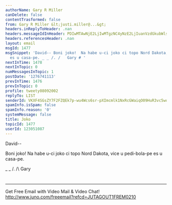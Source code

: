 ```yaml
---
authorName: Gary R Miller
canDelete: false
contentTrasformed: false
from: Gary R Miller &lt;justi.miller@...&gt;
headers.inReplyToHeader: .nan
headers.messageIdInHeader: PDIwMTAwNjE2LjIwMTgzNC4yNzE2LjIuanVzdGkubWlsbGVyQGp1bm8uY29tPg==
headers.referencesHeader: .nan
layout: email
msgId: 1477
msgSnippet: 'David-- Boni joko!  Na habe u-ci joko ci topo Nord Dakota, vice u pedi-bola-pe
  es u casa-pe. _ _ /. /   Gary # '
nextInTime: 1478
nextInTopic: 0
numMessagesInTopic: 1
postDate: '1276741113'
prevInTime: 1476
prevInTopic: 0
profile: tweety08092002
replyTo: LIST
senderId: VKXF4SGsZY7F2FZQEk7p-wu4Wcs6sr-pXImcmlk1NxRcGWaiqO09HuR3vc5wo4LOlMO-2__HHUxSZd3UoJJi8iXektY1MFOov97aMA
spamInfo.isSpam: false
spamInfo.reason: '0'
systemMessage: false
title: Joko
topicId: 1477
userId: 123051087
---
```


David--

Boni joko!  Na habe u-ci joko ci topo Nord Dakota, vice u pedi-bola-pe es
u casa-pe.

_ _
/.
/\   Gary
#

____________________________________________________________
Get Free Email with Video Mail & Video Chat!
http://www.juno.com/freeemail?refcd=JUTAGOUT1FREM0210


